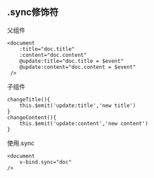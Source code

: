 ## **.sync修饰符**

父组件

```
<document 
    :title="doc.title" 
    :content="doc.content" 
    @update:title="doc.title = $event"
    @update:content="doc.content = $event"
 />
```

子组件

```
changeTitle(){
    this.$emit('update:title','new title')
}
changeContent(){
    this.$emit('update:content','new content')
}
```

使用.sync

```
<document 
    v-bind.sync="doc"
/>
```